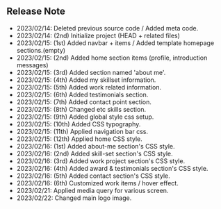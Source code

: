 ## Release Note

- 2023/02/14: Deleted previous source code / Added meta code.
- 2023/02/14: (2nd) Initialize project (HEAD + related files)
- 2023/02/15: (1st) Added navbar + items / Added template homepage sections.(empty)
- 2023/02/15: (2nd) Added home section items (profile, introduction messages)
- 2023/02/15: (3rd) Added section named 'about me'.
- 2023/02/15: (4th) Added my skillset information.
- 2023/02/15: (5th) Added work related information.
- 2023/02/15: (6th) Added testimonials section.
- 2023/02/15: (7th) Added contact point section.
- 2023/02/15: (8th) Changed etc skills section.
- 2023/02/15: (9th) Added global style css setup.
- 2023/02/15: (10th) Added CSS typography.
- 2023/02/15: (11th) Applied navigation bar css.
- 2023/02/15: (12th) Applied home CSS style.
- 2023/02/16: (1st) Added about-me section's CSS style.
- 2023/02/16: (2nd) Added skill-set section's CSS style.
- 2023/02/16: (3rd) Added work project section's CSS style.
- 2023/02/16: (4th) Added award & testimonials section's CSS style.
- 2023/02/16: (5th) Added contact section's CSS style.
- 2023/02/16: (6th) Customized work items / hover effect.
- 2023/02/21: Applied media query for various screen.
- 2023/02/22: Changed main logo image.

